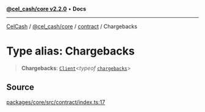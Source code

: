 [**@cel_cash/core v2.2.0**](../../README.md) • **Docs**

***

[CelCash](../../../../packages.md) / [@cel\_cash/core](../../README.md) / [contract](../README.md) / Chargebacks

# Type alias: Chargebacks

> **Chargebacks**: [`Client`](../../types/type-aliases/Client.md)\<*typeof* [`chargebacks`](../variables/chargebacks.md)\>

## Source

[packages/core/src/contract/index.ts:17](https://github.com/Pyxlab/celcash/blob/f7cdc752c29f8a0dcef033e212602412d2050afc/packages/core/src/contract/index.ts#L17)
